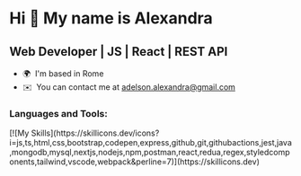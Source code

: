 Hi 👋 My name is Alexandra
==================================

Web Developer | JS | React | REST API
------------------


* 🌍  I'm based in Rome
* ✉️  You can contact me at [adelson.alexandra@gmail.com](mailto:adelson.alexandra@gmail.com)

<h3 align="left">Languages and Tools:</h3>
[![My Skills](https://skillicons.dev/icons?i=js,ts,html,css,bootstrap,codepen,express,github,git,githubactions,jest,java,mongodb,mysql,nextjs,nodejs,npm,postman,react,redua,regex,styledcomponents,tailwind,vscode,webpack&perline=7)](https://skillicons.dev)
